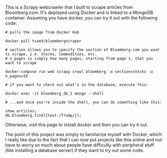 This is a Scrapy webcrawler that I built to scrape articles from Bloomberg.com. It's deployed using Docker and is linked to a MongoDB container. Assuming you have docker, you can try it out with the following code:

    # pulls the image from Docker Hub

    docker pull tsaed/bloombergscraper

    # section allows you to specify the section of Bloomberg.com you want to scrape, i.e. Stocks, Commodities, etc.
    # n_pages is simply how many pages, starting from page 1, that you want to scrape

    docker-compose run web scrapy crawl bloomberg -a section=stocks -a n_pages=10

    # if you want to check out what's in the database, execute this:

    docker exec -it bloomberg_db_1 mongo --shell

    # ...and once you're inside the shell, you can do something like this:

    show articles;
    db.bloomberg.find({text:/Trump/});

Otherwise, visit this page to install docker and then you can try it out.

The point of this project was simply to familiarize myself with Docker, which I really like due to the fact that I can now put projects like this online and not have to worry so much about people have difficulty with peripheral stuff (like installing a database server) if they want to try out some code.
